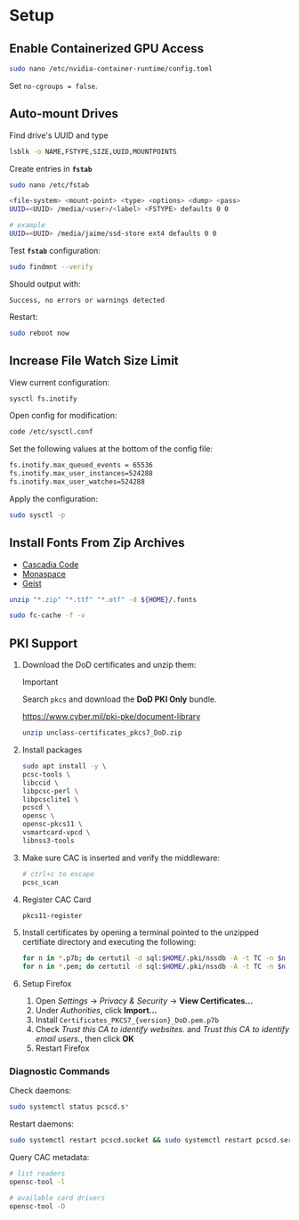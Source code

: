 # Setup

## Enable Containerized GPU Access

```sh
sudo nano /etc/nvidia-container-runtime/config.toml
```

Set `no-cgroups = false`.

## Auto-mount Drives

Find drive's UUID and type

```sh
lsblk -o NAME,FSTYPE,SIZE,UUID,MOUNTPOINTS
```

Create entries in **`fstab`**

```sh
sudo nano /etc/fstab
```

```sh
<file-system> <mount-point> <type> <options> <dump> <pass>
UUID=<UUID> /media/<user>/<label> <FSTYPE> defaults 0 0

# example
UUID=<UUID> /media/jaime/ssd-store ext4 defaults 0 0
```

Test **`fstab`** configuration:

```sh
sudo findmnt --verify
```

Should output with:

```
Success, no errors or warnings detected
```

Restart:

```sh
sudo reboot now
```

## Increase File Watch Size Limit

View current configuration:

```sh
sysctl fs.inotify
```

Open config for modification:

```sh
code /etc/sysctl.conf
```

Set the following values at the bottom of the config file:

```sh
fs.inotify.max_queued_events = 65536
fs.inotify.max_user_instances=524288
fs.inotify.max_user_watches=524288
```

Apply the configuration:

```sh
sudo sysctl -p
```

## Install Fonts From Zip Archives

* [Cascadia Code](https://github.com/microsoft/cascadia-code)
* [Monaspace](https://github.com/githubnext/monaspace)
* [Geist](https://github.com/vercel/geist-font)

```bash
unzip "*.zip" "*.ttf" "*.otf" -d ${HOME}/.fonts

sudo fc-cache -f -v
```

## PKI Support

1. Download the DoD certificates and unzip them:

    > [!IMPORTANT]
    > Search `pkcs` and download the **DoD PKI Only** bundle.

    https://www.cyber.mil/pki-pke/document-library

    ```sh
    unzip unclass-certificates_pkcs7_DoD.zip
    ```

2. Install packages

    ```sh
    sudo apt install -y \
    pcsc-tools \
    libccid \
    libpcsc-perl \
    libpcsclite1 \
    pcscd \
    opensc \
    opensc-pkcs11 \
    vsmartcard-vpcd \
    libnss3-tools
    ```

3. Make sure CAC is inserted and verify the middleware:

    ```sh
    # ctrl+c to escape
    pcsc_scan
    ```

4. Register CAC Card

    ```sh
    pkcs11-register
    ```

5. Install certificates by opening a terminal pointed to the unzipped certifiate directory and executing the following:

    ```sh
    for n in *.p7b; do certutil -d sql:$HOME/.pki/nssdb -A -t TC -n $n -i $n; done
    for n in *.pem; do certutil -d sql:$HOME/.pki/nssdb -A -t TC -n $n -i $n; done
    ```

6. Setup Firefox

    1. Open *Settings* -> *Privacy & Security* -> **View Certificates...**
    2. Under *Authorities*, click **Import...**
    3. Install `Certificates_PKCS7_{version}_DoD.pem.p7b`
    4. Check *Trust this CA to identify websites.* and *Trust this CA to identify email users.*, then click **OK**
    5. Restart Firefox

### Diagnostic Commands

Check daemons:

```sh
sudo systemctl status pcscd.s*
```

Restart daemons:

```sh
sudo systemctl restart pcscd.socket && sudo systemctl restart pcscd.service
```

Query CAC metadata:

```sh
# list readers
opensc-tool -l

# available card drivers
opensc-tool -D
```
